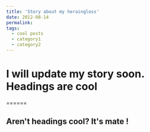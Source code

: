 ```yaml
---
title: 'Story about my heraingloss'
date: 2012-08-14
permalink:
tags:
  - cool posts
  - category1
  - category2
---
```


I will update my story soon.
Headings are cool
======


======

Aren't headings cool? It's mate !
------